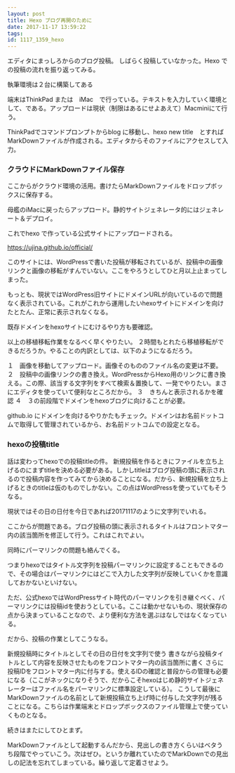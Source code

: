 ```yaml
---
layout: post
title: Hexo ブログ再開のために
date: 2017-11-17 13:59:22
tags:
id: 1117_1359_hexo
---
```


エディタにまっしろからのブログ投稿。
しばらく投稿していなかった。Hexo での投稿の流れを振り返ってみる。

執筆環境は２台に構築してある

端末はThinkPad または　iMac　で行っている。テキストを入力していく環境として、である。アップロードは現状（制限はあるにせよあえて）Macminiにて行う。

ThinkPadでコマンドプロンプトからblog に移動し、hexo new title　とすればMarkDownファイルが作成される。エディタからそのファイルにアクセスして入力。

<!--more-->

### クラウドにMarkDownファイル保存

ここからがクラウド環境の活用。書けたらMarkDownファイルをドロップボックスに保存する。

母艦のiMacに戻ったらアップロード。静的サイトジェネレータ的にはジェネレート＆デプロイ。

これでhexo で作っている公式サイトにアップロードされる。

https://ujina.github.io/official/

このサイトには、WordPressで書いた投稿が移転されているが、投稿中の画像リンクと画像の移転がすんでいない。ここをやろうとしてひと月以上止まってしまった。

もっとも、現状ではWordPress旧サイトにドメインURLが向いているので問題なく表示されている。これがこれから運用したいhexoサイトにドメインを向けたとたん、正常に表示されなくなる。

既存ドメインをhexoサイトにむけるやり方も要確認。

以上の移植移転作業をなるべく早くやりたい。
２時間もとれたら移植移転ができるだろうか。やることの内訳としては、以下のようになるだろう。

１　画像を移動してアップロード。画像そのもののファイル名の変更は不要。
２　投稿中の画像リンクの書き換え。WordPressからHexo用のリンクに書き換える。この際、該当する文字列をすべて検索＆置換して、一発でやりたい。まさにエディタを使っていて便利なところだから。
３　きちんと表示されるかを確認
４　３の前段階でドメインをhexoブログに向けることが必要。

github.io にドメインを向けるやりかたもチェック。ドメインはお名前ドットコムで取得して管理されているから、お名前ドットコムでの設定となる。

### hexoの投稿title

話は変わってhexoでの投稿titleの件。
新規投稿を作るときにファイルを立ち上げるのにまずtitleを決める必要がある。しかしtitleはブログ投稿の頭に表示されるので投稿内容を作ってみてから決めることになる。だから、新規投稿を立ち上げるときのtitleは仮のものでしかない。この点はWordPressを使っていてもそうなる。

現状ではその日の日付を今日であれば20171117のように文字列でいれる。

ここからが問題である。ブログ投稿の頭に表示されるタイトルはフロントマター内の該当箇所を修正して行う。これはこれでよい。

同時にパーマリンクの問題も絡んでくる。

つまりhexoではタイトル文字列を投稿パーマリンクに設定することもできるので、その場合はパーマリンクにはどこで入力した文字列が反映していくかを意識しておかないといけない。

ただ、公式hexoではWordPressサイト時代のパーマリンクを引き継ぐべく、パーマリンクには投稿idを使おうとしている。ここは動かせないもの、現状保存の点から決まっていることなので、より便利な方法を選ぶはなしではなくなっている。

だから、投稿の作業としてこうなる。

新規投稿時にタイトルとしてその日の日付を文字列で使う
書きながら投稿タイトルとして内容を反映させたものをフロントマター内の該当箇所に書く
さらに投稿IDをフロントマター内に付与する。使えるIDの確認と普段からの管理も必要になる（ここがネックになりそうで、だからこそhexoはじめ静的サイトジェネレーターはファイル名をパーマリンクに標準設定している）。
こうして最後にMarkDownファイルの名前として新規投稿立ち上げ時に付与した文字列が残ることになる。こちらは作業端末とドロップボックスのファイル管理上で使っていくものとなる。

続きはまたにしてひとまず。

MarkDownファイルとして起動するんだから、見出しの書き方くらいはベタうち段階でやっていこう。次はぜひ。というか離れていたのでMarkDownでの見出しの記法を忘れてしまっている。繰り返して定着させよう。